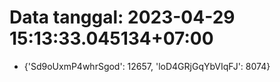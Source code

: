 # Data tanggal: 2023-04-29 15:13:33.045134+07:00

* {'Sd9oUxmP4whrSgod': 12657, 'loD4GRjGqYbVIqFJ': 8074}
